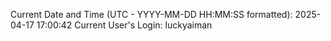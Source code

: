 Current Date and Time (UTC - YYYY-MM-DD HH:MM:SS formatted): 2025-04-17 17:00:42
Current User's Login: luckyaiman
